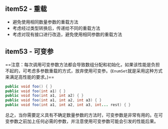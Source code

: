 ## item52 - 重载

- 避免使用相同数量参数的重载方法
- 考虑经过类型转换后，传递给不同的重载方法
- 考虑对现有接口进行改造，避免使用相同参数的重载方法

## item53 - 可变参

==注意：每次调用可变参数方法都会导致数组分配和初始化，如果该性能是负担不起的，可考虑多参数重载的方式，放弃使用可变参。(`EnumSet`就是采用这种方式来满足高性能的要求。)==

```java
public void foo() { }
public void foo(int a1) { }
public void foo(int a1, int a2) { }
public void foo(int a1, int a2, int a3) { }
public void foo(int a1, int a2, int a3, int... rest) { }
```

总之，当你需要定义具有不确定数量参数的方法时，可变参数是非常有用的。在可变参数之前加上任何必需的参数，并注意使用可变参数可能会引发的性能后果。